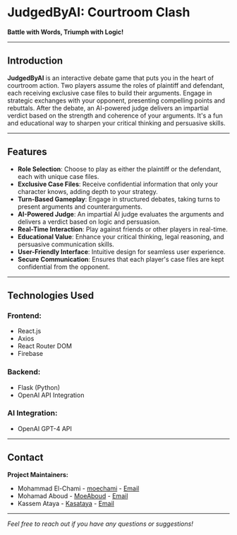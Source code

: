 # JudgedByAI: Courtroom Clash

**Battle with Words, Triumph with Logic!**

---

## Introduction

**JudgedByAI** is an interactive debate game that puts you in the heart of courtroom action. Two players assume the roles of plaintiff and defendant, each receiving exclusive case files to build their arguments. Engage in strategic exchanges with your opponent, presenting compelling points and rebuttals. After the debate, an AI-powered judge delivers an impartial verdict based on the strength and coherence of your arguments. It's a fun and educational way to sharpen your critical thinking and persuasive skills.

---

## Features

- **Role Selection**: Choose to play as either the plaintiff or the defendant, each with unique case files.
- **Exclusive Case Files**: Receive confidential information that only your character knows, adding depth to your strategy.
- **Turn-Based Gameplay**: Engage in structured debates, taking turns to present arguments and counterarguments.
- **AI-Powered Judge**: An impartial AI judge evaluates the arguments and delivers a verdict based on logic and persuasion.
- **Real-Time Interaction**: Play against friends or other players in real-time.
- **Educational Value**: Enhance your critical thinking, legal reasoning, and persuasive communication skills.
- **User-Friendly Interface**: Intuitive design for seamless user experience.
- **Secure Communication**: Ensures that each player's case files are kept confidential from the opponent.

---

## Technologies Used

### Frontend:
- React.js
- Axios
- React Router DOM
- Firebase

### Backend:
- Flask (Python)
- OpenAI API Integration

### AI Integration:
- OpenAI GPT-4 API

---

## Contact

**Project Maintainers:**
- Mohammad El-Chami - [moechami](https://github.com/moechami) - [Email](mailto:moeelchami@gmail.com)
- Mohamad Aboud - [MoeAboud](https://github.com/MoeAboud) - [Email](mailto:mohamadabboud200@outlook.com)
- Kassem Ataya - [Kasataya](https://github.com/Kasataya) - [Email](mailto:kassemataya0@gmail.com)

---

*Feel free to reach out if you have any questions or suggestions!*
